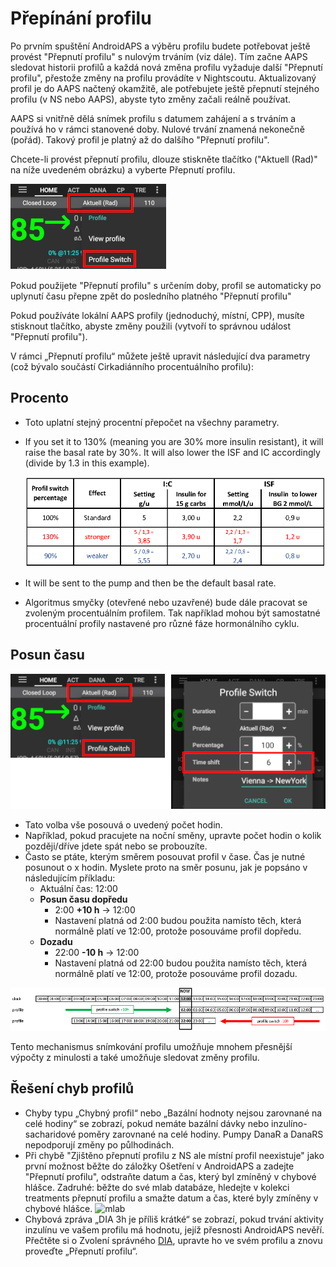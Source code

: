 # Přepínání profilu

Po prvním spuštění AndroidAPS a výběru profilu budete potřebovat ještě provést "Přepnutí profilu" s nulovým trváním (viz dále). Tím začne AAPS sledovat historii profilů a každá nová změna profilu vyžaduje další "Přepnutí profilu", přestože změny na profilu provádíte v Nightscoutu. Aktualizovaný profil je do AAPS načtený okamžitě, ale potřebujete ještě přepnutí stejného profilu (v NS nebo AAPS), abyste tyto změny začali reálně používat.

AAPS si vnitřně dělá snímek profilu s datumem zahájení a s trváním a používá ho v rámci stanovené doby. Nulové trvání znamená nekonečně (pořád). Takový profil je platný až do dalšího "Přepnutí profilu".

Chcete-li provést přepnutí profilu, dlouze stiskněte tlačítko ("Aktuell (Rad)" na níže uvedeném obrázku) a vyberte Přepnutí profilu.

![Přepínání profilu](../images/ProfileSwitch_HowTo.png)

Pokud použijete "Přepnutí profilu" s určením doby, profil se automaticky po uplynutí času přepne zpět do posledního platného "Přepnutí profilu"

Pokud používáte lokální AAPS profily (jednoduchý, místní, CPP), musíte stisknout tlačítko, abyste změny použili (vytvoří to správnou událost "Přepnutí profilu").

V rámci „Přepnutí profilu“ můžete ještě upravit následující dva parametry (což bývalo součástí Cirkadiánního procentuálního profilu):

## Procento

* Toto uplatní stejný procentní přepočet na všechny parametry. 
* If you set it to 130% (meaning you are 30% more insulin resistant), it will raise the basal rate by 30%. It will also lower the ISF and IC accordingly (divide by 1.3 in this example).
  
  ![Example profile switch percentage](../images/ProfileSwitchPercentage.png)

* It will be sent to the pump and then be the default basal rate.

* Algoritmus smyčky (otevřené nebo uzavřené) bude dále pracovat se zvoleným procentuálním profilem. Tak například mohou být samostatné procentuální profily nastavené pro různé fáze hormonálního cyklu.

## Posun času

![Profilový procentní podíl a časový posun](../images/ProfileSwitchTimeShift2.png)

* Tato volba vše posouvá o uvedený počet hodin. 
* Například, pokud pracujete na noční směny, upravte počet hodin o kolik později/dříve jdete spát nebo se probouzíte.
* Často se ptáte, kterým směrem posouvat profil v čase. Čas je nutné posunout o x hodin. Myslete proto na směr posunu, jak je popsáno v následujícím příkladu: 
  * Aktuální čas: 12:00
  * **Posun času dopředu** 
    * 2:00 **+10 h** -> 12:00
    * Nastavení platná od 2:00 budou použita namísto těch, která normálně platí ve 12:00, protože posouváme profil dopředu.
  * **Dozadu** 
    * 22:00 **-10 h** -> 12:00
    * Nastavení platná od 22:00 budou použita namísto těch, která normálně platí ve 12:00, protože posouváme profil dozadu.

![Směry posunu profilu v čase](../images/ProfileSwitch_PlusMinus2.png)

Tento mechanismus snímkování profilu umožňuje mnohem přesnější výpočty z minulosti a také umožňuje sledovat změny profilu.

## Řešení chyb profilů

* Chyby typu „Chybný profil“ nebo „Bazální hodnoty nejsou zarovnané na celé hodiny“ se zobrazí, pokud nemáte bazální dávky nebo inzulíno-sacharidové poměry zarovnané na celé hodiny. Pumpy DanaR a DanaRS nepodporují změny po půlhodinách.
* Při chybě "Zjištěno přepnutí profilu z NS ale místní profil neexistuje" jako první možnost běžte do záložky Ošetření v AndroidAPS a zadejte "Přepnutí profilu", odstraňte datum a čas, který byl zmíněný v chybové hlášce. Zadruhé: běžte do své mlab databáze, hledejte v kolekci treatments přepnutí profilu a smažte datum a čas, které byly zmíněny v chybové hlášce. ![mlab](https://files.gitter.im/MilosKozak/AndroidAPS/I5am/image.png)
* Chybová zpráva „DIA 3h je příliš krátké“ se zobrazí, pokud trvání aktivity inzulínu ve vašem profilu má hodnotu, jejíž přesnosti AndroidAPS nevěří. Přečtěte si o Zvolení správného [DIA](http://www.diabettech.com/insulin/why-we-are-regularly-wrong-in-the-duration-of-insulin-action-dia-times-we-use-and-why-it-matters/), upravte ho ve svém profilu a znovu proveďte „Přepnutí profilu“.